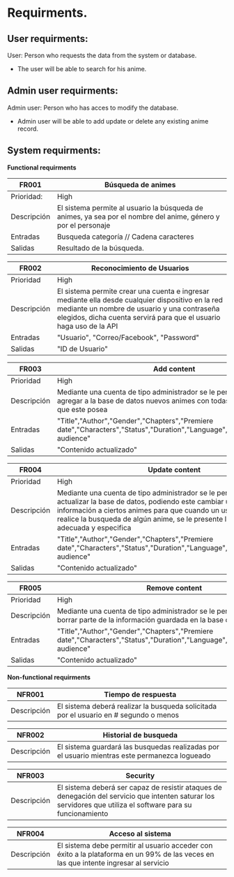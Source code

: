 # Requirments.
## User requirments:
User: Person who requests the data from the system or database.
- The user will be able to search for his anime. 
## Admin user requirments:
Admin user: Person who has acces to modify the database.
- Admin user will be able to add update or delete any existing anime record.

## System requirments:

**Functional requirments**

|FR001|Búsqueda de animes|
|---|---|
|Prioridad:|High|
|Descripción|El sistema permite al usuario la búsqueda de animes, ya sea por el nombre del anime, género y por el personaje |
|Entradas| Busqueda categoría // Cadena caracteres |  
|Salidas| Resultado de la búsqueda.|

|FR002|Reconocimiento de Usuarios|
|---|---|
|Prioridad|High|
|Descripción| El sistema permite crear una cuenta e ingresar mediante ella desde cualquier dispositivo en la red mediante un nombre de usuario y una contraseña elegidos, dicha cuenta servirá para que el usuario haga uso de la API|
|Entradas| "Usuario", "Correo/Facebook", "Password"|
|Salidas| "ID de Usuario"|

|FR003|Add content|
|---|---|
|Prioridad|High|
|Descripción| Mediante una cuenta de tipo administrador se le permite al usuario agregar a la base de datos nuevos animes con todas las características que este posea|
|Entradas|"Title","Author","Gender","Chapters","Premiere date","Characters","Status","Duration","Language","Summary","Target audience"|
|Salidas| "Contenido actualizado"|

|FR004|Update content|
|---|---|
|Prioridad|High|
|Descripción| Mediante una cuenta de tipo administrador se le permite al usuario actualizar la base de datos, podiendo este cambiar u agregar información a ciertos animes para que cuando un usuario clásico realice la busqueda de algún anime, se le presente la información mas adecuada y especifica|
|Entradas|"Title","Author","Gender","Chapters","Premiere date","Characters","Status","Duration","Language","Summary","Target audience"|
|Salidas| "Contenido actualizado"|

|FR005|Remove content|
|---|---|
|Prioridad|High|
|Descripción| Mediante una cuenta de tipo administrador se le permite al usuario borrar parte de la información guardada en la base de datos|
|Entradas|"Title","Author","Gender","Chapters","Premiere date","Characters","Status","Duration","Language","Summary","Target audience"|
|Salidas| "Contenido actualizado"|


**Non-functional requirments**

|NFR001|Tiempo de respuesta|
|---|---|
|Descripción|El sistema deberá realizar la busqueda solicitada por el usuario en # segundo o menos|

|NFR002|Historial de busqueda|
|---|---|
|Descripción|El sistema guardará las busquedas realizadas por el usuario mientras este permanezca logueado|

|NFR003|Security|
|---|---|
|Descripción|El sistema deberá ser capaz de resistir ataques de denegación del servicio que intenten saturar los servidores que utiliza el software para su funcionamiento|

|NFR004|Acceso al sistema|
|---|---|
|Descripción|El sistema debe permitir al usuario acceder con éxito a la plataforma en un 99% de las veces en las que intente ingresar al servicio|
